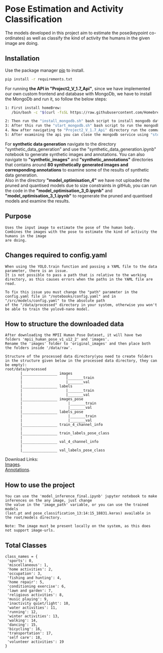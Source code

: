 # Pose Estimation and Activity Classification

The models developed in this project aim to estimate the pose(keypoint co-ordinates) as well as classify the kind of activity the humans in the given image are doing.

## Installation

Use the package manager [pip](https://pip.pypa.io/en/stable/) to install.

```bash
pip install -r requirements.txt
```
For running **the API in "Project2_V_1.7_Api"**, since we have implemented our own custom frontend and database with MongoDb, we have to install the MongoDb and run it, so follow the below steps:
```bash
1: First install homeBrew:
   /bin/bash -c "$(curl -fsSL https://raw.githubusercontent.com/Homebrew/install/HEAD/install.sh)"

2: Then run the "install_mongodb.sh" bash script to install mongodb database.
3: After this run the "start_mongodb.sh" bash script to run the mongodb service.
4. Now after navigating to "Project2_V_1.7_Api" directory run the command "uvicorn index:app --reload"
5: After examining the api you can close the mongodb service using "stop_mongodb.sh" bash script.

```
For **synthetic data generation** navigate to the directory "synthetic_data_generation" and use the "synthetic_data_generation.ipynb" notebook to generate synthetic images and annotations.
You can also navigate to **"synthetic_images"** and **"synthetic_annotations"** directories that contains around **80 synthetically generated images and corresponding annotations** to examine some of the results of synthetic data generation.
<br>
Also in the directory **"model_optimisation_4"** we have not uploaded the pruned and quantised models due to size constraints in gitHub, you can run the code in the **"model_optimisation_3_0.ipynb"** and **"model_optimisation_3_1.ipynb"** to regenerate the pruned and quantised models and examine the results.

## Purpose
```
Uses the input image to estimate the pose of the human body.
Combines the images with the pose to estimate the kind of activity the humans in the image
are doing.
```
## Changes required to config.yaml
```
When using the YOLO.train function and passing a YAML file to the data parameter, there is an issue.
It is not possible to pass a path that is relative to the working directory, as this causes errors when the paths in the YAML file are read.

To fix this issue you must change the "path" parameter in the config.yaml file in "/notebooks/config.yaml" and in "/src/models/config.yaml" to the absolute path
of the "/data/processed" directory in your system, otherwise you won't be able to train the yolov8-nano model.
```
## How to structure the downloaded data
````
After downloading the MPII Human Pose Dataset, it will have two folders 'mpii_human_pose_v1_u12_2' and 'images'.
Rename the 'images' folder to 'original_images' and then place both the folders inside '/data/raw'.

Structure of the processed data directory(you need to create folders in the structure given below in the processed data directory, they can be empty):
root/data/processed
       |________________ images
       |                    |_______train
       |                    |_______val
       |________________ labels
       |                    |_______train
       |                    |_______val
       |________________ images_pose
       |                     |_______train
       |                     |_______val
       |________________ labels_pose
       |                     |_______train
       |                     |_______val
       |________________ train_4_channel_info
       |
       |________________ train_labels_pose_class
       |
       |________________ val_4_channel_info
       |
       |________________ val_labels_pose_class
````
Download Links:   
[Images](https://datasets.d2.mpi-inf.mpg.de/andriluka14cvpr/mpii_human_pose_v1.tar.gz).   
[Annotations](https://datasets.d2.mpi-inf.mpg.de/andriluka14cvpr/mpii_human_pose_v1_u12_2.zip).

## How to use the project
```
You can use the 'model_inference_final.ipynb' jupyter notebook to make inferences on the any image, just change
the value in the 'image_path' variable, or you can use the trained models
(last.pt and pose_classification_13:14:15_18831.keras) available in the root/models directory.

Note: The image must be present locally on the system, as this does not support image-urls.
```

## Total Classes
```
class_names = {
 'sports': 0,
 'miscellaneous': 1,
 'home activities': 2,
 'occupation': 3,
 'fishing and hunting': 4,
 'home repair': 5,
 'conditioning exercise': 6,
 'lawn and garden': 7,
 'religious activities': 8,
 'music playing': 9,
 'inactivity quiet/light': 10,
 'water activities': 11,
 'running': 12,
 'winter activities': 13,
 'walking': 14,
 'dancing': 15,
 'bicycling': 16,
 'transportation': 17,
 'self care': 18,
 'volunteer activities': 19
}
